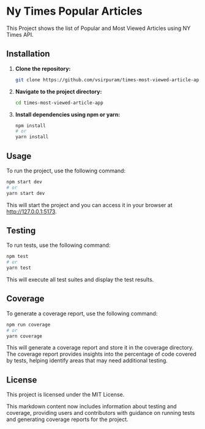 # Ny Times Popular Articles

This Project shows the list of Popular and Most Viewed Articles using NY Times API.

## Installation

1. **Clone the repository:**

   ```bash
   git clone https://github.com/vsirpuram/times-most-viewed-article-app.git
   ```

2. **Navigate to the project directory:**

   ```bash
   cd times-most-viewed-article-app
   ```

3. **Install dependencies using npm or yarn:**
   ```bash
   npm install
   # or
   yarn install
   ```

## Usage

To run the project, use the following command:

```bash
npm start dev
# or
yarn start dev
```
This will start the project and you can access it in your browser at http://127.0.0.1:5173.


## Testing

To run tests, use the following command:

```bash
npm test
# or
yarn test
```

This will execute all test suites and display the test results.

## Coverage

To generate a coverage report, use the following command:

```bash
npm run coverage
# or
yarn coverage
```

This will generate a coverage report and store it in the coverage directory. The coverage report provides insights into the percentage of code covered by tests, helping identify areas that may need additional testing.

## License

This project is licensed under the MIT License.

This markdown content now includes information about testing and coverage, providing users and contributors with guidance on running tests and generating coverage reports for the project.

